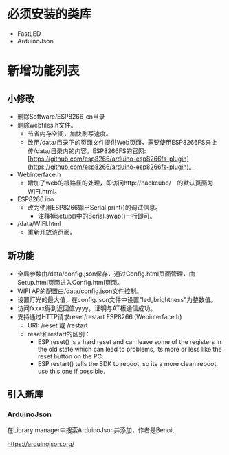# 必须安装的类库

* FastLED
* ArduinoJson


# 新增功能列表

## 小修改
* 删除Software/ESP8266_cn目录
* 删除webfiles.h文件。
  * 节省内存空间，加快刷写速度。
  * 改用/data/目录下的页面文件提供Web页面，需要使用ESP8266FS来上传/data/目录内的内容。ESP8266FS的官网:[https://github.com/esp8266/arduino-esp8266fs-plugin](https://github.com/esp8266/arduino-esp8266fs-plugin)。
* Webinterface.h
  * 增加了web的根路径的处理，即访问http://hackcube/　的默认页面为WIFI.html。
* ESP8266.ino
  * 改为使用ESP8266输出Serial.print()的调试信息。
    * 注释掉setup()中的Serial.swap()一行即可。
* /data/WIFI.html
  * 重新开放该页面。
  
## 新功能
* 全局参数由/data/config.json保存，通过Config.html页面管理，由Setup.html页面进入Config.html页面。
* WIFI AP的配置由/data/config.json文件控制。
* 设置灯光的最大值，在config.json文件中设置"led_brightness"为整数值。
* 访问/xxxx得到返回值yyyy，证明与AT板通信成功。
* 支持通过HTTP请求reset/restart ESP8266.(Webinterface.h)
  * URI: /reset 或 /restart
  * reset和restart的区别：
    * ESP.reset() is a hard reset and can leave some of the registers in the old state which can lead to problems, its more or less like the reset button on the PC.
    * ESP.restart() tells the SDK to reboot, so its a more clean reboot, use this one if possible.
 
## 引入新库

### ArduinoJson

在Library manager中搜索ArduinoJson并添加，作者是Benoit

https://arduinojson.org/

  
 
